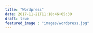 ```yaml
---
title: "Wordpress"
date: 2017-11-21T11:18:46+05:30
draft: true
featured_image : "images/wordpress.jpg"
---
```


